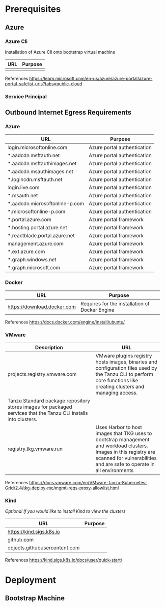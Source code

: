 # Prerequisites

## Azure 

### Azure Cli

Installation of Azure Cli onto bootstrap virtual machine

|URL|Purpose|
|-----|-----|
|||

References
https://learn.microsoft.com/en-us/azure/azure-portal/azure-portal-safelist-urls?tabs=public-cloud

### Service Principal



## Outbound Internet Egress Requirements

### Azure
|URL|Purpose|
|-----|-----|
|login.microsoftonline.com|Azure portal authentication|
|*.aadcdn.msftauth.net|Azure portal authentication|
|*.aadcdn.msftauthimages.net|Azure portal authentication|
|*.aadcdn.msauthimages.net|Azure portal authentication|
|*.logincdn.msftauth.net|Azure portal authentication|
|login.live.com|Azure portal authentication|
|*.msauth.net|Azure portal authentication|
|*.aadcdn.microsoftonline-p.com|Azure portal authentication|
|*.microsoftonline-p.com|Azure portal authentication|
|*.portal.azure.com|Azure portal framework|
|*.hosting.portal.azure.net|Azure portal framework|
|*.reactblade.portal.azure.net|Azure portal framework|
|management.azure.com|Azure portal framework|
|*.ext.azure.com|Azure portal framework|
|*.graph.windows.net|Azure portal framework|
|*.graph.microsoft.com|Azure portal framework|

### Docker 

|URL|Purpose|
|-----|-----|
|https://download.docker.com|Requires for the installation of Docker Engine|

References
https://docs.docker.com/engine/install/ubuntu/


### VMware 
|Description|URL|
|-----|-----|
|projects.registry.vmware.com|VMware plugins registry hosts images, binaries and configuration files used by the Tanzu CLI to perform core functions like creating clusters and managing access.
Tanzu Standard package repository stores images for packaged services that the Tanzu CLI installs into clusters.|
|registry.tkg.vmware.run|Uses Harbor to host images that TKG uses to bootstrap management and workload clusters. Images in this registry are scanned for vulnerabilities and are safe to operate in all environments|

References
https://docs.vmware.com/en/VMware-Tanzu-Kubernetes-Grid/2.4/tkg-deploy-mc/mgmt-reqs-proxy-allowlist.html

### Kind

*Optional if you would like to install Kind to view the clusters*

|URL|Purpose|
|-----|-----|
|https://kind.sigs.k8s.io||
|github.com||
|objects.githubusercontent.com|

References
https://kind.sigs.k8s.io/docs/user/quick-start/

# Deployment

## Bootstrap Machine
